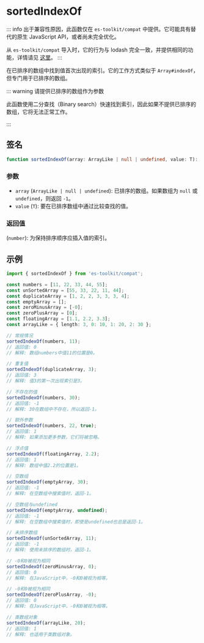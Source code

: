 # sortedIndexOf

::: info
出于兼容性原因，此函数仅在 `es-toolkit/compat` 中提供。它可能具有替代的原生 JavaScript API，或者尚未完全优化。

从 `es-toolkit/compat` 导入时，它的行为与 lodash 完全一致，并提供相同的功能，详情请见 [这里](../../../compatibility.md)。
:::

在已排序的数组中找到值首次出现的索引。它的工作方式类似于 `Array#indexOf`，但专门用于已排序的数组。

::: warning 请提供已排序的数组作为参数

此函数使用二分查找（Binary search）快速找到索引，因此如果不提供已排序的数组，它将无法正常工作。

:::

## 签名

```typescript
function sortedIndexOf(array: ArrayLike | null | undefined, value: T): number;
```

### 参数

- `array` (`ArrayLike | null | undefined`): 已排序的数组。如果数组为 `null` 或 `undefined`，则返回 `-1`。
- `value` (`T`): 要在已排序数组中通过比较查找的值。

### 返回值

(`number`): 为保持排序顺序应插入值的索引。

## 示例

```typescript
import { sortedIndexOf } from 'es-toolkit/compat';

const numbers = [11, 22, 33, 44, 55];
const unSortedArray = [55, 33, 22, 11, 44];
const duplicateArray = [1, 2, 2, 3, 3, 3, 4];
const emptyArray = [];
const zeroMinusArray = [-0];
const zeroPlusArray = [0];
const floatingArray = [1.1, 2.2, 3.3];
const arrayLike = { length: 3, 0: 10, 1: 20, 2: 30 };

// 常规情况
sortedIndexOf(numbers, 11);
// 返回值: 0
// 解释: 数组numbers中值11的位置是0。

// 重复值
sortedIndexOf(duplicateArray, 3);
// 返回值: 3
// 解释: 值3的第一次出现索引是3。

// 不存在的值
sortedIndexOf(numbers, 30);
// 返回值: -1
// 解释: 30在数组中不存在，所以返回-1。

// 额外参数
sortedIndexOf(numbers, 22, true);
// 返回值: 1
// 解释: 如果添加更多参数，它们将被忽略。

// 浮点值
sortedIndexOf(floatingArray, 2.2);
// 返回值: 1
// 解释: 数组中值2.2的位置是1。

// 空数组
sortedIndexOf(emptyArray, 30);
// 返回值: -1
// 解释: 在空数组中搜索值时，返回-1。

// 空数组与undefined
sortedIndexOf(emptyArray, undefined);
// 返回值: -1
// 解释: 在空数组中搜索值时，即使是undefined也总是返回-1。

// 未排序数组
sortedIndexOf(unSortedArray, 11);
// 返回值: -1
// 解释: 使用未排序的数组时，返回-1。

// -0和0被视为相同
sortedIndexOf(zeroMinusArray, 0);
// 返回值: 0
// 解释: 在JavaScript中，-0和0被视为相等。

// -0和0被视为相同
sortedIndexOf(zeroPlusArray, -0);
// 返回值: 0
// 解释: 在JavaScript中，-0和0被视为相等。

// 类数组对象
sortedIndexOf(arrayLike, 20);
// 返回值: 1
// 解释: 也适用于类数组对象。
```
